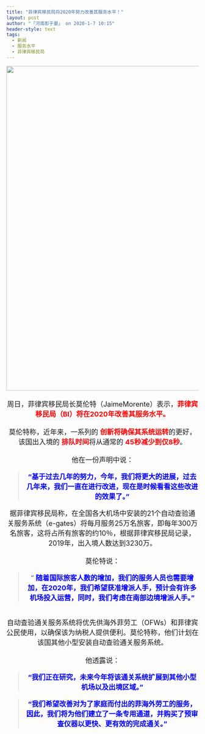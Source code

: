 ```yaml
---
title: "菲律宾移民局将2020年努力改善其服务水平！"
layout: post
author: "「河南彭于晏」 on 2020-1-7 10:15"
header-style: text
tags:
  - 新闻
  - 服务水平
  - 菲律宾移民局
---
```


<head></head>
<body>
 <div align="center"> 
  <ignore_js_op> 
   <img aid="1325353" src="https://bbs.boniu123.cc/data/attachment/forum/202001/07/095511upbpivzxirqwyaq4.jpg" zoomfile="data/attachment/forum/202001/07/095511upbpivzxirqwyaq4.jpg" file="data/attachment/forum/202001/07/095511upbpivzxirqwyaq4.jpg" width="850" inpost="1"> 
   <div class="tip tip_4 aimg_tip" id="aimg_1325353_menu" style="position: absolute; display: none" disautofocus="true"> 
    <div class="xs0"> 
     <p><strong>Jaime-Morente-BID.jpg</strong> <em class="xg1">(90.37 KB, 下载次数: 0)</em></p> 
     <p> <a href="forum.php?mod=attachment&amp;aid=MTMyNTM1M3w0NTAyNzYxOHwxNTc4NDk2NzEyfDB8NTQ3NTgz&amp;nothumb=yes" target="_blank">下载附件</a> &nbsp;<a href="javascript:;" onclick="showWindow(this.id, this.getAttribute('url'), 'get', 0);" id="savephoto_1325353" url="home.php?mod=spacecp&amp;ac=album&amp;op=saveforumphoto&amp;aid=1325353&amp;handlekey=savephoto_1325353">保存到相册</a> </p> 
     <p class="xg1 y"><span title="2020-1-7 09:55">昨天&nbsp;09:55</span> 上传</p> 
    </div> 
    <div class="tip_horn"></div> 
   </div> 
  </ignore_js_op> 
 </div> 
 <div align="center"> 
  <font size="4"><br> </font> 
 </div> 
 <div align="center"> 
  <font size="4">周日，菲律宾移民局长莫伦特（JaimeMorente）表示，<strong><font color="#ff0000">菲律宾移民局（BI）将在2020年改善其服务水平。</font></strong></font> 
 </div>
 <font size="4"><br> 
  <div align="center">
    莫伦特称，近年来，一系列的 
   <strong><font color="#ff0000">创新将确保其系统运转</font></strong>的更好，该国出入境的 
   <font color="#ff0000"><strong>排队时间</strong></font>将从通常的 
   <strong><font color="#ff0000">45秒减少到仅8秒</font></strong>。 
  </div><br> 
  <div align="center">
    他在一份声明中说： 
  </div> 
  <div align="center"> 
   <div class="quote"> 
    <blockquote> 
     <font color="#0000ff"><strong>“基于过去几年的努力，今年，我们将更大的进展，过去几年来，我们一直在进行改进，现在是时候看看这些改进的效果了。”</strong></font> 
    </blockquote> 
   </div> 
  </div> 
  <div align="center">
    据菲律宾移民局称，在全国各大机场中安装的21个自动查验通关服务系统（e-gates）将每月服务25万名旅客，即每年300万名旅客，这将占所有旅客的约10％，根据菲律宾移民局记录，2019年，出入境人数达到3230万。 
  </div><br> 
  <div align="center">
    莫伦特说： 
  </div> 
  <div align="center"> 
   <div class="quote"> 
    <blockquote>
      “ 
     <strong><font color="#0000ff">随着国际旅客人数的增加，我们的服务人员也需要增加，在2020年，我们希望获准增派人手，预计会有许多机场投入运营，同时，我们考虑在南部边境增派人手。”</font></strong> 
    </blockquote> 
   </div> 
   <br> 
  </div> 
  <div align="center">
    自动查验通关服务系统将优先供海外菲劳工（OFWs）和菲律宾公民使用，以确保该为纳税人提供便利。莫伦特称，他们计划在该国其他小型安装自动查验通关服务系统。 
  </div><br> 
  <div align="center">
    他透露说： 
  </div> 
  <div align="center"> 
   <div class="quote"> 
    <blockquote> 
     <strong><font color="#0000ff">“我们正在研究，未来今年将该通关系统扩展到其他小型机场以及出境区域。”</font></strong> 
    </blockquote> 
   </div> 
  </div> 
  <div align="center"> 
   <div class="quote"> 
    <blockquote> 
     <strong><font color="#0000ff">“我们希望改善对为了家庭而付出的菲海外劳工的服务，因此，我们将为他们建立了一条专用通道，并购买了预审查仪器以更快、更有效的完成通关。”</font></strong> 
    </blockquote> 
   </div> 
  </div></font>
</body>


